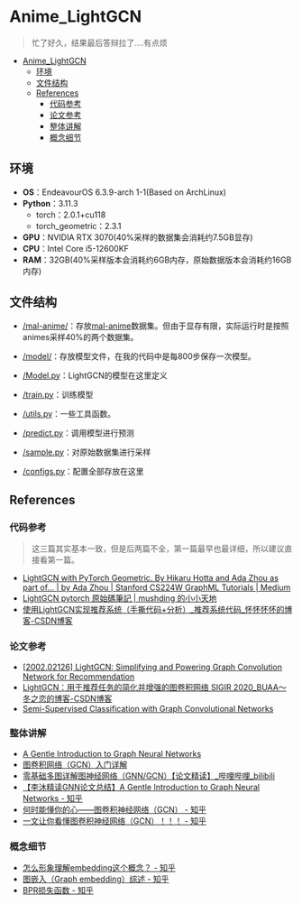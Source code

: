 # Anime_LightGCN

> 忙了好久，结果最后答辩拉了....有点烦

* [Anime\_LightGCN](#anime_lightgcn)
  * [环境](#环境)
  * [文件结构](#文件结构)
  * [References](#references)
    * [代码参考](#代码参考)
    * [论文参考](#论文参考)
    * [整体讲解](#整体讲解)
    * [概念细节](#概念细节)

## 环境

* **OS**：EndeavourOS 6.3.9-arch 1-1(Based on ArchLinux)
* **Python**：3.11.3
  * torch：2.0.1+cu118
  * torch_geometric：2.3.1
* **GPU**：NVIDIA RTX 3070(40%采样的数据集会消耗约7.5GB显存)
* **CPU**：Intel Core i5-12600KF
* **RAM**：32GB(40%采样版本会消耗约6GB内存，原始数据版本会消耗约16GB内存)

## 文件结构

* [/mal-anime/](./Code/mal-anime)：存放[mal-anime](https://www.kaggle.com/datasets/shafiwalsher/myanimelist-dataset-2023-top-15000)数据集。但由于显存有限，实际运行时是按照animes采样40%的两个数据集。
* [/model/](./Code/model)：存放模型文件，在我的代码中是每800步保存一次模型。

* [/Model.py](./Code/Model.py)：LightGCN的模型在这里定义
* [/train.py](./Code/train.py)：训练模型
* [/utils.py](./Code/utils.py)：一些工具函数。
* [/predict.py](./Code/predict.py)：调用模型进行预测
* [/sample.py](./Code/sample.py)：对原始数据集进行采样
* [/configs.py](./Code/configs.py)：配置全部存放在这里

## References

### 代码参考

> 这三篇其实基本一致，但是后两篇不全，第一篇最早也最详细，所以建议直接看第一篇。

* [LightGCN with PyTorch Geometric. By Hikaru Hotta and Ada Zhou as part of… | by Ada Zhou | Stanford CS224W GraphML Tutorials | Medium](https://medium.com/stanford-cs224w/lightgcn-with-pytorch-geometric-91bab836471e)
* [LightGCN pytorch 原始碼筆記 | mushding 的小小天地](https://mushding.space/2022/04/28/LightGCN-pytorch-%E5%8E%9F%E5%A7%8B%E7%A2%BC%E7%AD%86%E8%A8%98/)
* [使用LightGCN实现推荐系统（手撕代码+分析）_推荐系统代码_怀怀怀怀的博客-CSDN博客](https://blog.csdn.net/weixin_44905312/article/details/126140959)

### 论文参考

* [[2002.02126] LightGCN: Simplifying and Powering Graph Convolution Network for Recommendation](https://arxiv.org/abs/2002.02126)
* [LightGCN：用于推荐任务的简化并增强的图卷积网络 SIGIR 2020_BUAA～冬之恋的博客-CSDN博客](https://blog.csdn.net/u013602059/article/details/107792470)
* [Semi-Supervised Classification with Graph Convolutional Networks](https://arxiv.org/abs/1609.02907)

### 整体讲解

* [A Gentle Introduction to Graph Neural Networks](https://distill.pub/2021/gnn-intro/)
* [图卷积网络（GCN）入门详解](https://www.zhihu.com/tardis/zm/art/107162772)
* [零基础多图详解图神经网络（GNN/GCN）【论文精读】_哔哩哔哩_bilibili](https://www.bilibili.com/video/BV1iT4y1d7zP)
* [【李沐精读GNN论文总结】A Gentle Introduction to Graph Neural Networks - 知乎](https://zhuanlan.zhihu.com/p/434132221)
* [何时能懂你的心——图卷积神经网络（GCN） - 知乎](https://zhuanlan.zhihu.com/p/71200936)
* [一文让你看懂图卷积神经网络（GCN）！！！ - 知乎](https://zhuanlan.zhihu.com/p/435866777)

### 概念细节

* [怎么形象理解embedding这个概念？ - 知乎](https://www.zhihu.com/question/38002635)
* [图嵌入（Graph embedding）综述 - 知乎](https://zhuanlan.zhihu.com/p/62629465)
* [BPR损失函数 - 知乎](https://zhuanlan.zhihu.com/p/620570517)
